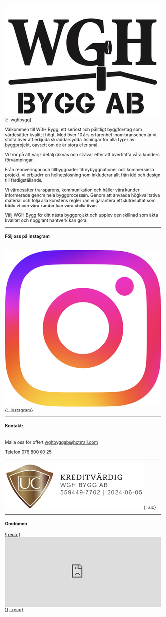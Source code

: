 ![wgh](/wghbygg.jpg){: .wghbygg}

Välkommen till WGH Bygg, ett seriöst och pålitligt byggföretag som värdesätter kvalitet högt. Med över 10 års erfarenhet inom branschen är vi stolta över att erbjuda skräddarsydda lösningar för alla typer av byggprojekt, oavsett om de är stora eller små.

Vi tror på att varje detalj räknas och strävar efter att överträffa våra kunders förväntningar.

Från renoveringar och tillbyggnader till nybyggnationer och kommersiella projekt, vi erbjuder en helhetslösning som inkluderar allt från idé och design till färdigställande.

Vi värdesätter transparens, kommunikation och håller våra kunder informerade genom hela byggprocessen. Genom att använda högkvalitativa material och följa alla konstens regler kan vi garantera ett slutresultat som både vi och våra kunder kan vara stolta över.

Välj WGH Bygg för ditt nästa byggprojekt och upplev den skillnad som äkta kvalitet och noggrant hantverk kan göra.

---

#### Följ oss på instagram
\
[![instagram](ig_logo.png){: .instagram}](https://www.instagram.com/wghbygg/)

---

#### Kontakt:
\
Maila oss för offert [wghbyggab@hotmail.com](mailto:wghbyggab@hotmail.com)

Telefon [076 800 00 25](tel:+46768000025)

---

![UC](/UC.png){: .uc}

---

#### Omdömen

[![reco](<iframe src="https://widget.reco.se/v2/widget/5180025?mode=HORIZONTAL_QUOTE&inverted=false&border=true" title="Wgh Bygg AB - Omdömen på Reco" height="225" style="width:100%;border:0;display:block;overflow: hidden;" data-reactroot=""></iframe>){: .reco}](https://www.reco.se/wgh-bygg-ab)
